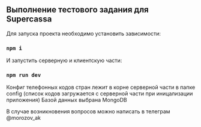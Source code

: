 ## Выполнение тестового задания для Supercassa

Для запуска проекта необходимо установить зависимости:

### `npm i`

И запустить серверную и клиентскую части:

### `npm run dev`

Конфиг телефонных кодов стран лежит в корне серверной части в папке config (список кодов загружается с серверной части при иницализации приложения)
Базой данных выбрана MongoDB

В случае возникновения вопросов можно написать в телеграм @morozov_ak
